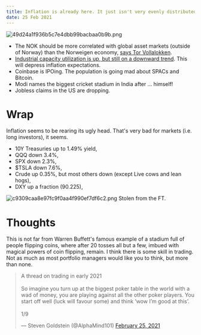 ```yaml
---
title: Inflation is already here. It just isn't very evenly distributed.
date: 25 Feb 2021
---
```


![49d24a1f936b5c7e4dbb99bacbaa0b9b.png]({attach}49d24a1f936b5c7e4dbb99bacbaa0b9b.png)

- The NOK should be more correlated with global asset markets (outside of Norway) than the Norweigen economy, [says Tor Vollalokken](https://moneyinsideout.exantedata.com/p/the-norwegian-krone-is-becoming-a).
- [Industrial capacity utilization is up, but still on a downward trend](https://thesoundingline.com/us-capacity-utilization-back-to-2016-levels/). This will depress inflation expectations.
- Coinbase is IPOing. The population is going mad about SPACs and Bitcoin.
- Modi names the biggest cricket stadium in India after … himself!
- Jobless claims in the US are dropping.

# Wrap

Inflation seems to be rearing its ugly head. That's very bad for markets (i.e. long investors), it seems.

- 10Y Treasuries up to 1.49% yield,
- QQQ down 3.4%,
- SPX down 2.3%,
- $TSLA down 7.6%,
- Crude up 0.35%, but most others down (except Live cows and lean hogs),
- DXY up a fraction (90.225),


![c9309caa8e97fc9f0aa4f990ef7df6c2.png]({attach}c9309caa8e97fc9f0aa4f990ef7df6c2.png)
Stolen from the FT.

#  Thoughts

This is not far from Warren Buffett's famous example of a stadium full of people flipping coins, where after 20 tosses all but a few, imbued with magical powers of coin flipping, remain. 
I think there is some skill in trading. Not as much as most portfolio managers would like you to think, but more than none.

<blockquote class="twitter-tweet"><p lang="en" dir="ltr">A thread on trading in early 2021<br><br>So imagine you turn up at the biggest poker table in the world with a wad of money, you are playing against all the other poker players. You start off well (luck will favour some) and think ‘wow I’m good at this’.<br><br>1/9</p>&mdash; Steven Goldstein (@AlphaMind101) <a href="https://twitter.com/AlphaMind101/status/1364877584849371138?ref_src=twsrc%5Etfw">February 25, 2021</a></blockquote> <script async src="https://platform.twitter.com/widgets.js" charset="utf-8"></script>



